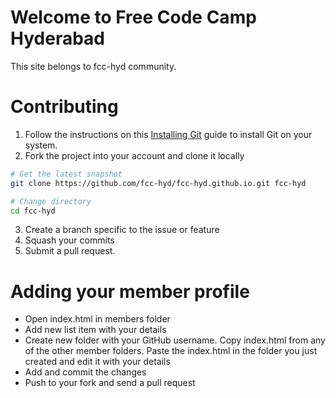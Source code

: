 # Welcome to Free Code Camp Hyderabad

This site belongs to fcc-hyd community.

# Contributing

1. Follow the instructions on this [Installing Git](https://git-scm.com/book/en/v2/Getting-Started-Installing-Git) guide to install Git on your system.
2. Fork the project into your account and clone it locally
  ```bash
  # Get the latest snapshot
  git clone https://github.com/fcc-hyd/fcc-hyd.github.io.git fcc-hyd

  # Change directory
  cd fcc-hyd
  ```
3. Create a branch specific to the issue or feature
4. Squash your commits
5. Submit a pull request.

# Adding your member profile

* Open index.html in members folder
* Add new list item with your details
* Create new folder with your GitHub username. Copy index.html from any of the other member folders. Paste the index.html in the folder you just created and edit it with your details
* Add and commit the changes
* Push to your fork and send a pull request
